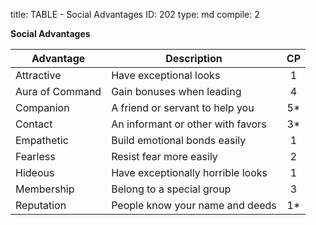 title:          TABLE - Social Advantages
ID:             202
type:           md
compile:        2


**Social Advantages**

| Advantage	| Description			| CP	|
| ------------------- | ------------------------------------------ |:-------:|
| Attractive	| Have exceptional looks		| 1	|
| Aura of Command	| Gain bonuses when leading		| 4	|
| Companion	| A friend or servant to help you		| 5*	|
| Contact		| An informant or other with favors	| 3*	|
| Empathetic	| Build emotional bonds easily		| 1	|
| Fearless		| Resist fear more easily		| 2	|
| Hideous		| Have exceptionally horrible looks	| 1	|
| Membership	| Belong to a special group		| 3	|
| Reputation	| People know your name and deeds		| 1*	|